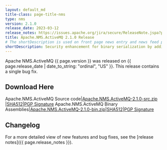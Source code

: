 ```yaml
---
layout: default_md
title-class: page-title-nms
type: nms
version: 2.1.0
release_date: 2023-03-12
release_notes: https://issues.apache.org/jira/secure/ReleaseNote.jspa?projectId=12311201&version=12352935
title: Apache.NMS.ActiveMQ 2.1.0 Release
# The shortDescription is used on front page news entry and news feed pages
shortDescription: Security enhancement for binary serialization by adding allow/deny list of types.
---
```


Apache NMS.ActiveMQ {{ page.version }} was released on {{ page.release_date | date_to_string: "ordinal", "US" }}. This release contains a single bug fix.

Download Here
-------------

Apache.NMS.ActiveMQ Source code|[Apache.NMS.ActiveMQ-2.1.0-src.zip ](https://www.apache.org/dyn/closer.lua?filename=/activemq/apache-nms-activemq/2.1.0/Apache.NMS.ActiveMQ-2.1.0-src.zip&action=download)|[SHA512](https://downloads.apache.org/activemq/apache-nms-activemq/2.1.0/Apache.NMS.ActiveMQ-2.1.0-src.zip.sha512)|[PGP Signature](https://downloads.apache.org/activemq/apache-nms-activemq/2.1.0/Apache.NMS.ActiveMQ-2.1.0-src.zip.asc)
Apache.NMS.ActiveMQ Binary Assemblies|[Apache.NMS.ActiveMQ-2.1.0-bin.zip](https://www.apache.org/dyn/closer.lua?filename=/activemq/apache-nms-activemq/2.1.0/Apache.NMS.ActiveMQ-2.1.0-bin.zip&action=download)|[SHA512](https://downloads.apache.org/activemq/apache-nms-activemq/2.1.0/Apache.NMS.ActiveMQ-2.1.0-bin.zip.sha512)|[PGP Signature](https://downloads.apache.org/activemq/apache-nms-activemq/2.1.0/Apache.NMS.ActiveMQ-2.1.0-bin.zip.asc)

Changelog
---------

For a more detailed view of new features and bug fixes, see the [release notes]({{ page.release_notes }}).

